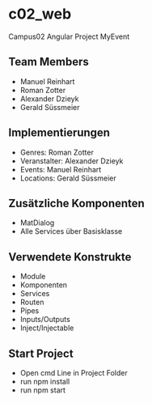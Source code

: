 # c02_web
Campus02 Angular Project MyEvent

## Team Members
* Manuel Reinhart
* Roman Zotter
* Alexander Dzieyk
* Gerald Süssmeier

## Implementierungen

* Genres: Roman Zotter
* Veranstalter: Alexander Dzieyk
* Events: Manuel Reinhart
* Locations: Gerald Süssmeier

## Zusätzliche Komponenten

* MatDialog
* Alle Services über Basisklasse

## Verwendete Konstrukte

* Module
* Komponenten
* Services
* Routen
* Pipes
* Inputs/Outputs
* Inject/Injectable

## Start Project
* Open cmd Line in Project Folder
* run npm install
* run npm start
